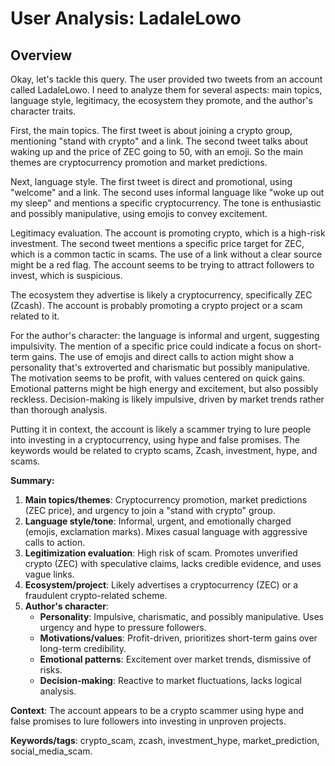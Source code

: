 # User Analysis: LadaleLowo

## Overview

<think>
Okay, let's tackle this query. The user provided two tweets from an account called LadaleLowo. I need to analyze them for several aspects: main topics, language style, legitimacy, the ecosystem they promote, and the author's character traits.

First, the main topics. The first tweet is about joining a crypto group, mentioning "stand with crypto" and a link. The second tweet talks about waking up and the price of ZEC going to 50, with an emoji. So the main themes are cryptocurrency promotion and market predictions.

Next, language style. The first tweet is direct and promotional, using "welcome" and a link. The second uses informal language like "woke up out my sleep" and mentions a specific cryptocurrency. The tone is enthusiastic and possibly manipulative, using emojis to convey excitement.

Legitimacy evaluation. The account is promoting crypto, which is a high-risk investment. The second tweet mentions a specific price target for ZEC, which is a common tactic in scams. The use of a link without a clear source might be a red flag. The account seems to be trying to attract followers to invest, which is suspicious.

The ecosystem they advertise is likely a cryptocurrency, specifically ZEC (Zcash). The account is probably promoting a crypto project or a scam related to it.

For the author's character: the language is informal and urgent, suggesting impulsivity. The mention of a specific price could indicate a focus on short-term gains. The use of emojis and direct calls to action might show a personality that's extroverted and charismatic but possibly manipulative. The motivation seems to be profit, with values centered on quick gains. Emotional patterns might be high energy and excitement, but also possibly reckless. Decision-making is likely impulsive, driven by market trends rather than thorough analysis.

Putting it in context, the account is likely a scammer trying to lure people into investing in a cryptocurrency, using hype and false promises. The keywords would be related to crypto scams, Zcash, investment, hype, and scams.
</think>

**Summary:**  
1. **Main topics/themes**: Cryptocurrency promotion, market predictions (ZEC price), and urgency to join a "stand with crypto" group.  
2. **Language style/tone**: Informal, urgent, and emotionally charged (emojis, exclamation marks). Mixes casual language with aggressive calls to action.  
3. **Legitimization evaluation**: High risk of scam. Promotes unverified crypto (ZEC) with speculative claims, lacks credible evidence, and uses vague links.  
4. **Ecosystem/project**: Likely advertises a cryptocurrency (ZEC) or a fraudulent crypto-related scheme.  
5. **Author's character**:  
   - **Personality**: Impulsive, charismatic, and possibly manipulative. Uses urgency and hype to pressure followers.  
   - **Motivations/values**: Profit-driven, prioritizes short-term gains over long-term credibility.  
   - **Emotional patterns**: Excitement over market trends, dismissive of risks.  
   - **Decision-making**: Reactive to market fluctuations, lacks logical analysis.  

**Context**: The account appears to be a crypto scammer using hype and false promises to lure followers into investing in unproven projects.  

**Keywords/tags**: crypto_scam, zcash, investment_hype, market_prediction, social_media_scam.